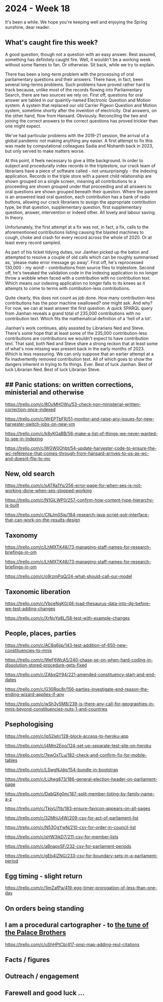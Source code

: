 # 2024 - Week 18

It's been a while. We hope you're keeping well and enjoying the Spring sunshine, dear reader.

## What's caught fire this week?

A good question, though not a question with an easy answer. Rest assured, something has definitely caught fire. Well, it wouldn't be a working week without some flames to fan. Or otherwise. Sit back, while we try to explain.

There has been a long-term problem with the processing of oral parliamentary questions and their answers. There have, in fact, been several long-terms problems. Such problems have proved rather hard to track because, unlike most of the records flowing into Parliamentary Search, there are two sources we rely on. First off, questions for oral answer are tabled in our quaintly-named Electronic Question and Motion system. A system that replaced our old Carrier Pigeon Question and Motion system, sometime shortly after the invention of electricity. Oral answers, on the other hand, flow from Hansard. Obviously. Reconciling the two and joining the correct answers to the correct questions has proved trickier than one might expect.

We've had particular problems with the 2019-21 session, the arrival of a global pandemic not making anything any easier. A first attempt to fix this was made by computational colleagues Sadia and Nishanth back in 2023, but only served to make matters worse.

At this point, it feels necessary to give a little background. In order to subject and procedurally index records in the triplestore, our crack team of librarians have a piece of software called - not unsurprisingly - the indexing application. Records in the triple store with a parent child relationship are shown grouped on a single screen, meaning all contributions to a proceeding are shown grouped under that proceeding and all answers to oral questions are shown grouped beneath their question. Where the parent is an answered lead oral question, each contribution has a bank of radio buttons, allowing our crack librarians to assign the appropriate contribution type, be that question, supplementary question, first supplementary question, answer, intervention or indeed other. All lovely and labour saving. In theory.

Unfortunately, the first attempt at a fix was not, in fact, a fix, calls to the aforementioned contributions listing causing the blasted machines to cough, choke and crash for every record across the whole of 2020. Or at least every record sampled.

As part of his ticket tidying duties, our Jianhan picked up the baton and attempted to resolve a couple of old calls which can be roughly summarised as, 'please make error message go away'. First off, he's reprocessed 130,000 - my word! - contributions from source files to triplestore. Second off, he's tweaked the validation code in the indexing application to no longer throw a wobble when faced with a contribution with no contribution text. Which means our indexing application no longer falls to its knees as it attempts to come to terms with contibution-less contributions.

Quite clearly, this does not count as job done. How many contribution-less contributions has the poor machine swallowed? one might ask. And why? For now, we can at least answer the first question. A quick SPARQL query from Jianhan reveals a grand total of 235,000 contributions with no contribution text. Which fits the mathematical definition of a 'hell of a lot'.

Jianhan's work continues, ably assisted by Librarians Ned and Steve. There's some hope that at least some of the 235,000 contribution-less contributions are contributions we wouldn't expect to have contribution text. That said, both Ned and Steve share a strong reckon that at least some of what's now missing was present back in the early months of 2023. Which is less reassuring. We can only suppose that an earlier attempt at a fix inadvertently removed contribution text. All of which goes to show the dangers inherent in trying to fix things. Ever. Best of luck Jianhan. Best of luck Librarian Ned. Best of luck Librarian Steve.






## ## Panic stations: on written corrections, ministerial and otherwise

https://trello.com/c/8OuMHOWu/53-check-non-ministerial-written-correction-once-indexed

https://trello.com/c/WrEPTbFR/51-monitor-and-raise-any-issues-for-new-harvester-switch-jobs-on-new-vm

https://trello.com/c/k8yKGaBB/56-make-a-list-of-things-we-never-wanted-to-see-in-indexing

https://trello.com/c/WGW0Ohbt/54-update-harvester-code-to-ensure-the-wc-reference-that-comes-through-from-hansard-arrives-to-us-as-wc-and-doesnt-flip-to-mc

## New, old search

https://trello.com/c/sATRa1Ys/256-error-page-for-when-ses-is-not-working-done-when-ses-stopped-working

https://trello.com/c/N1GiLWP0/257-confirm-how-content-type-hierarchy-is-built

https://trello.com/c/CNJm0Sjp/184-research-java-script-solr-interface-that-can-work-on-the-results-design

## Taxonomy
https://trello.com/c/LhMXTK48/73-managing-staff-names-for-research-briefings-in-om



https://trello.com/c/LhMXTK48/73-managing-staff-names-for-research-briefings-in-om

https://trello.com/c/o9rzmPqQ/24-what-should-call-our-model

## Taxonomic liberation
https://trello.com/c/VbceNgK0/48-load-thesaurus-data-into-dg-before-we-test-adding-changes

https://trello.com/c/XrNvYq8L/58-test-with-example-changes

## People, places, parties

https://trello.com/c/AC8q6jjp/143-test-addition-of-650-new-constituencies-to-mnis

https://trello.com/c/WeF6WcA5/240-chase-se-on-when-hard-coding-in-dissolution-stored-procedure-gets-fixed

https://trello.com/c/ZAbxQY94/221-amended-constituency-start-and-end-dates

https://trello.com/c/G30Rqc8r/156-parties-investigate-end-reason-the-ending-wizard-applies-if-any

https://trello.com/c/wSh3y5M8/239-is-there-any-call-for-geographies-in-mnis-beyond-constituencies-nuts-1-and-countries

## Psephologising

https://trello.com/c/ip52leIr/128-block-access-to-heroku-app

https://trello.com/c/j4Mm2Epo/124-set-up-separate-test-site-on-heroku

https://trello.com/c/7ewOxTLu/182-check-and-confirm-fix-for-mobile-tables

https://trello.com/c/LSwgNJdq/154-bundle-in-bootstrap

https://trello.com/c/LUheg873/186-general-election-header-on-parliament-page

https://trello.com/c/DabQXg0m/187-split-member-listing-by-family-name-a-z

https://trello.com/c/TkiyU7tb/183-ensure-favicon-appears-on-all-pages

https://trello.com/c/32MhUi4W/209-csv-for-act-of-parliament-list

https://trello.com/c/N53OgYwN/210-csv-for-order-in-council-list

https://trello.com/c/sHW3ikD7/211-csv-for-member-lists

https://trello.com/c/aBnapvSF/232-csv-for-parliament-periods

https://trello.com/c/gEb4IZNG/233-csv-for-boundary-sets-in-a-parliament-period



## Egg timing - slight return

https://trello.com/c/1imZafPa/419-egg-timer-prorogation-of-less-than-one-day



## On orders being standing



## I am a procedural cartographer - to [the tune of the Palace Brothers](https://www.youtube.com/watch?v=owvF3Vb0JhA&ab_channel=tomkat69pc)

https://trello.com/c/uShHPtCb/417-pnsi-map-adding-reul-citations



## Facts / figures



## Outreach / engagement



## Farewell and good luck ...



